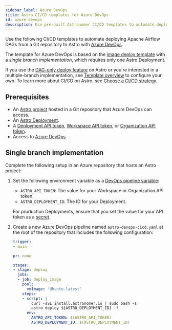 ```yaml
---
sidebar_label: Azure DevOps
title: Astro CI/CD templates for Azure DevOps
id: azure-devops
description: Use pre-built Astronomer CI/CD templates to automate deploying Apache Airflow DAGs to Astro using Azure DevOps.
---
```


Use the following CI/CD templates to automate deploying Apache Airflow DAGs from a Git repository to Astro with [Azure DevOps](https://dev.azure.com/).

The template for Azure DevOps is based on the [image deploy template](template-overview.md) with a _single branch implementation_, which requires only one Astro Deployment.

If you use the [DAG-only deploy feature](deploy-code.md#deploy-dags-only) on Astro or you're interested in a multiple-branch implementation, see [Template overview](template-overview.md) to configure your own. To learn more about CI/CD on Astro, see [Choose a CI/CD strategy](set-up-ci-cd.md).

## Prerequisites

- An [Astro project](cli/develop-project.md#create-an-astro-project) hosted in a Git repository that Azure DevOps can access.
- An [Astro Deployment](create-deployment.md).
- A [Deployment API token](deployment-api-tokens.md), [Workspace API token](workspace-api-tokens.md), or [Organization API token](organization-api-tokens.md).
- Access to [Azure DevOps](https://dev.azure.com/).

## Single branch implementation

Complete the following setup in an Azure repository that hosts an Astro project:

1. Set the following environment variable as a [DevOps pipeline variable](https://docs.microsoft.com/en-us/azure/devops/pipelines/process/variables?view=azure-devops&tabs=yaml%2Cbatch):

    - `ASTRO_API_TOKEN`: The value for your Workspace or Organization API token.
    - `ASTRO_DEPLOYMENT_ID`: The ID for your Deployment.

    For production Deployments, ensure that you set the value for your API token as a [secret](https://learn.microsoft.com/en-us/azure/devops/pipelines/process/variables?view=azure-devops&tabs=yaml%2Cbatch#secret-variables).

2. Create a new Azure DevOps pipeline named `astro-devops-cicd.yaml` at the root of the repository that includes the following configuration:

    ```yaml
    trigger:
    - main

    pr: none

    stages:
    - stage: deploy
      jobs:
      - job: deploy_image
        pool:
          vmImage: 'Ubuntu-latest'
        steps:
        - script: |
            curl -sSL install.astronomer.io | sudo bash -s
            astro deploy ${ASTRO_DEPLOYMENT_ID} -f
          env:
            ASTRO_API_TOKEN: $(ASTRO_API_TOKEN)
            ASTRO_DEPLOYMENT_ID: $(ASTRO_DEPLOYMENT_ID)
    ```

